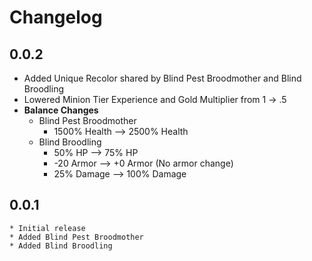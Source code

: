 # Changelog
## 0.0.2
  * Added Unique Recolor shared by Blind Pest Broodmother and Blind Broodling
  * Lowered Minion Tier Experience and Gold Multiplier from 1 -> .5
  * **Balance Changes**
    * Blind Pest Broodmother
      * 1500% Health  --> 2500% Health
    * Blind Broodling
      * 50% HP  --> 75% HP
      * -20 Armor --> +0 Armor (No armor change)
      * 25% Damage --> 100% Damage
## 0.0.1
	* Initial release
	* Added Blind Pest Broodmother
	* Added Blind Broodling
